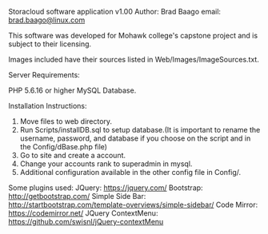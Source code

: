 Storacloud software application v1.00
Author: Brad Baago email: brad.baago@linux.com

This software was developed for Mohawk college's capstone project and is subject to their licensing.

Images included have their sources listed in Web/Images/ImageSources.txt.

Server Requirements:

PHP 5.6.16 or higher
MySQL Database.

Installation Instructions:

1. Move files to web directory.
2. Run Scripts/installDB.sql to setup database.(It is important to rename the username, password, and database if you choose on the script and in the Config/dBase.php file)
3. Go to site and create a account.
4. Change your accounts rank to superadmin in mysql.
5. Additional configuration available in the other config file in Config/.

Some plugins used:
JQuery: https://jquery.com/
Bootstrap: http://getbootstrap.com/
Simple Side Bar: http://startbootstrap.com/template-overviews/simple-sidebar/
Code Mirror: https://codemirror.net/
JQuery ContextMenu: https://github.com/swisnl/jQuery-contextMenu

